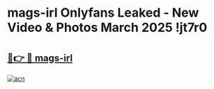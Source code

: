 # mags-irl Onlyfans Leaked - New Video & Photos March 2025 !jt7r0

# <h2><a href="https://93c7yq.iuczelnia.edu.pl?title=mags-irl&ref=jt7r0">🔗👉 🔴 mags-irl</a></h2>

[![acn](https://github.com/user-attachments/assets/0f9c940e-d8b0-45ae-aac7-cd30a18b3e1c)](https://93c7yq.iuczelnia.edu.pl?title=mags-irl&ref=jt7r0)

